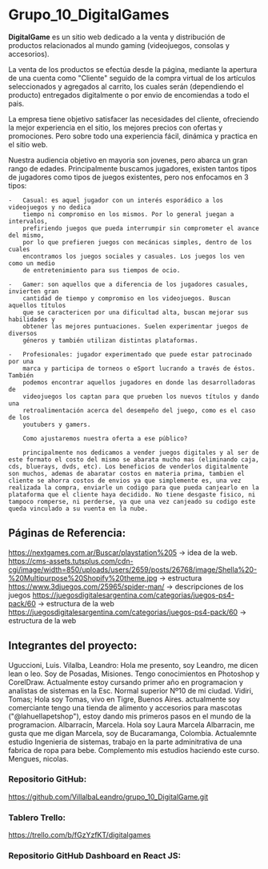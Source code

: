 # Grupo_10_DigitalGames

 **DigitalGame** es un sitio web dedicado a la venta y distribución de productos relacionados al mundo gaming (videojuegos, consolas y accesorios).

La venta de los productos se efectúa desde la página, mediante la apertura de una cuenta como "Cliente" seguido de la compra virtual de los artículos seleccionados y agregados al carrito, los cuales serán (dependiendo el producto) entregados digitalmente o por envio de encomiendas a todo el pais.

La empresa tiene objetivo satisfacer las necesidades del cliente, ofreciendo  la mejor experiencia en el sitio, los mejores precios con ofertas y promociones. Pero sobre todo una experiencia fácil, dinámica y practica en el sitio web.

Nuestra audiencia objetivo en mayoria son jovenes, pero abarca un gran rango de edades. Principalmente buscamos jugadores, existen tantos tipos de jugadores como tipos de juegos existentes, pero nos enfocamos en 3 tipos:
    
    -   Casual: es aquel jugador con un interés esporádico a los videojuegos y no dedica
        tiempo ni compromiso en los mismos. Por lo general juegan a intervalos,
        prefiriendo juegos que pueda interrumpir sin comprometer el avance del mismo,
        por lo que prefieren juegos con mecánicas simples, dentro de los cuales
        encontramos los juegos sociales y casuales. Los juegos los ven como un medio
        de entretenimiento para sus tiempos de ocio.
   
    -   Gamer: son aquellos que a diferencia de los jugadores casuales, invierten gran
        cantidad de tiempo y compromiso en los videojuegos. Buscan aquellos títulos
        que se caractericen por una dificultad alta, buscan mejorar sus habilidades y
        obtener las mejores puntuaciones. Suelen experimentar juegos de diversos
        géneros y también utilizan distintas plataformas. 

    -   Profesionales: jugador experimentado que puede estar patrocinado por una
        marca y participa de torneos o eSport lucrando a través de éstos. También
        podemos encontrar aquellos jugadores en donde las desarrolladoras de
        videojuegos los captan para que prueben los nuevos títulos y dando una
        retroalimentación acerca del desempeño del juego, como es el caso de los
        youtubers y gamers.

        Como ajustaremos nuestra oferta a ese público?

        principalmente nos dedicamos a vender juegos digitales y al ser de este formato el costo del mismo se abarata mucho mas (eliminando caja, cds, bluerays, dvds, etc). Los beneficios de venderlos digitalmente son muchos, ademas de abaratar costos en materia prima, tambien el cliente se ahorra costos de envios ya que simplemente es, una vez realizada la compra, enviarle un codigo para que pueda canjearlo en la plataforma que el cliente haya decidido. No tiene desgaste fisico, ni tampoco romperse, ni perderse, ya que una vez canjeado su codigo este queda vinculado a su vuenta en la nube.

## Páginas de Referencia:
https://nextgames.com.ar/Buscar/playstation%205 ->  idea de la web.
https://cms-assets.tutsplus.com/cdn-cgi/image/width=850/uploads/users/2659/posts/26768/image/Shella%20-%20Multipurpose%20Shopify%20theme.jpg -> estructura
https://www.3djuegos.com/25965/spider-man/ -> descripciones de los juegos
https://juegosdigitalesargentina.com/categorias/juegos-ps4-pack/60 -> estructura de la web
https://juegosdigitalesargentina.com/categorias/juegos-ps4-pack/60 -> estructura de la web




## Integrantes del proyecto:
Uguccioni, Luis.
Vilalba, Leandro: 
    Hola me presento, soy Leandro, me dicen lean o leo. Soy de Posadas, Misiones. Tengo conocimientos en Photoshop y CorelDraw. Actualmente estoy cursando primer año en programacion y analistas de sistemas en la Esc. Normal superior Nº10 de mi ciudad.
Vidiri, Tomas;
Hola soy Tomas, vivo en Tigre, Buenos Aires. actualmente soy comerciante tengo una tienda de alimento y accesorios para mascotas ("@lahuellapetshop"), estoy dando mis primeros pasos en el mundo de la programacion.
Albarracín, Marcela.
    Hola soy Laura Marcela Albarracin, me gusta que me digan Marcela, soy de Bucaramanga, Colombia. Actualemnte estudio Ingenieria de sistemas, trabajo en la parte adminitrativa de una fabrica de ropa para bebe. Complemento mis estudios haciendo este curso.
Mengues, nicolas. 

### Repositorio GitHub:
https://github.com/VillalbaLeandro/grupo_10_DigitalGame.git

### Tablero Trello:
https://trello.com/b/fGzYzfKT/digitalgames

### Repositorio GitHub Dashboard en React JS: